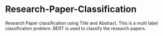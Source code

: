 # Research-Paper-Classification

Research Paper classification using Title and Abstract. This is a multi label classification problem. BERT is used to classify the research papers.

